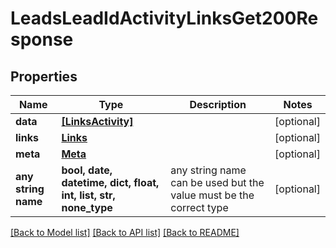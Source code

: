# LeadsLeadIdActivityLinksGet200Response


## Properties
Name | Type | Description | Notes
------------ | ------------- | ------------- | -------------
**data** | [**[LinksActivity]**](LinksActivity.md) |  | [optional] 
**links** | [**Links**](Links.md) |  | [optional] 
**meta** | [**Meta**](Meta.md) |  | [optional] 
**any string name** | **bool, date, datetime, dict, float, int, list, str, none_type** | any string name can be used but the value must be the correct type | [optional]

[[Back to Model list]](../README.md#documentation-for-models) [[Back to API list]](../README.md#documentation-for-api-endpoints) [[Back to README]](../README.md)


